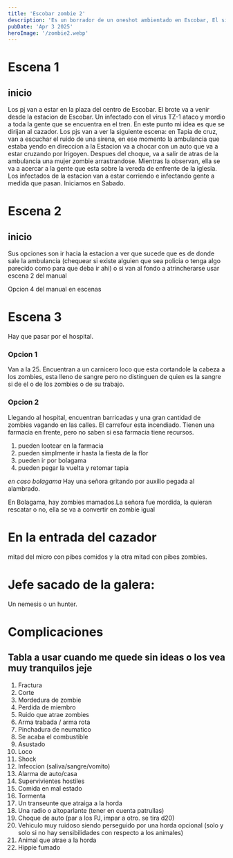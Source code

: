 ```yaml
---
title: 'Escobar zombie 2'
description: 'Es un borrador de un oneshot ambientado en Escobar, El sistema original es Berazategui Territorio Zombie'
pubDate: 'Apr 3 2025'
heroImage: '/zombie2.webp'
---
```



# Escena 1
## inicio

Los pj van a estar en la plaza del centro de Escobar. El brote va a venir desde la estacion de Escobar. Un infectado con el virus TZ-1 ataco y mordio a toda la gente que se encuentra en el tren. En este punto mi idea es que se dirijan al cazador. 
Los pjs van a ver la siguiente escena: en Tapia de cruz, van a escuchar el ruido de una sirena, en ese momento la ambulancia que estaba yendo en direccion a la Estacion va a chocar con un auto que va a estar cruzando por Irigoyen. Despues del choque, va a salir de atras de la ambulancia una mujer zombie arrastrandose. Mientras la observan, ella se va a acercar a la gente que esta sobre la vereda de enfrente de la iglesia.
Los infectados de la estacion van a estar corriendo e infectando gente a medida que pasan.
Iniciamos en Sabado.

# Escena 2
## inicio

Sus opciones son ir hacia la estacion a ver que sucede que es de donde sale la ambulancia (chequear si existe alguien que  sea policia o tenga algo parecido como para que deba ir ahi) o si van al fondo a atrincherarse usar escena 2 del manual

Opcion 4 del manual en escenas

# Escena 3
Hay que pasar por el hospital. 
### Opcion 1
Van a la 25. Encuentran a un carnicero loco que esta cortandole la cabeza a los zombies, esta lleno de sangre pero no distinguen de quien es la sangre si de el o de los zombies o de su trabajo.

### Opcion 2
Llegando al hospital, encuentran barricadas y una gran cantidad de zombies vagando en las calles. El carrefour esta incendiado. Tienen una farmacia en frente, pero no saben si esa farmacia tiene recursos.
1. pueden lootear en la farmacia
2. pueden simplmente ir hasta la fiesta de la flor
3. pueden ir por bolagama
4. pueden pegar la vuelta y retomar tapia

*en caso bolagama*
Hay una señora gritando por auxilio pegada al alambrado.

En Bolagama, hay zombies mamados.La señora fue mordida, la quieran rescatar o no, ella se va a convertir en zombie igual

# En la entrada del cazador
mitad del micro con pibes comidos y la otra mitad con pibes zombies.

# Jefe sacado de la galera:
Un nemesis o un hunter.

# Complicaciones
## Tabla a usar cuando me quede sin ideas o los vea muy tranquilos jeje
1. Fractura
2. Corte
3. Mordedura de zombie
4. Perdida de miembro
5. Ruido que atrae zombies
6. Arma trabada / arma rota
7. Pinchadura de neumatico
8. Se acaba el combustible
9. Asustado
10. Loco
11. Shock
12. Infeccion (saliva/sangre/vomito)
13. Alarma de auto/casa
14. Supervivientes hostiles
15. Comida en mal estado
16. Tormenta
17. Un transeunte que atraiga a la horda
18. Una radio o altoparlante (tener en cuenta patrullas)
19. Choque de auto (par a los PJ, impar a otro. se tira d20)
20. Vehiculo muy ruidoso siendo perseguido por una horda
opcional (solo y solo si no hay sensibilidades con respecto a los animales)
21. Animal que atrae a la horda
22. Hippie fumado
